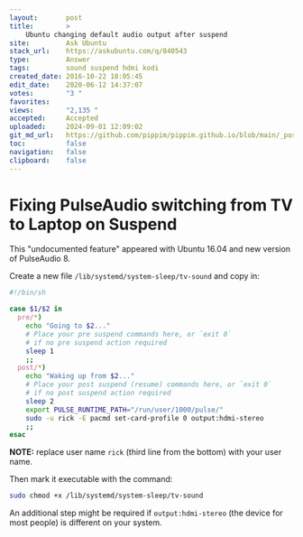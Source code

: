```yaml
---
layout:       post
title:        >
    Ubuntu changing default audio output after suspend
site:         Ask Ubuntu
stack_url:    https://askubuntu.com/q/840543
type:         Answer
tags:         sound suspend hdmi kodi
created_date: 2016-10-22 18:05:45
edit_date:    2020-06-12 14:37:07
votes:        "3 "
favorites:    
views:        "2,135 "
accepted:     Accepted
uploaded:     2024-09-01 12:09:02
git_md_url:   https://github.com/pippim/pippim.github.io/blob/main/_posts/2016/2016-10-22-Ubuntu-changing-default-audio-output-after-suspend.md
toc:          false
navigation:   false
clipboard:    false
---
```


# Fixing PulseAudio switching from TV to Laptop on Suspend

This "undocumented feature" appeared with Ubuntu 16.04 and new version of PulseAudio 8. 

Create a new file `/lib/systemd/system-sleep/tv-sound` and copy in:



``` sh
#!/bin/sh

case $1/$2 in
  pre/*)
    echo "Going to $2..."
    # Place your pre suspend commands here, or `exit 0`
    # if no pre suspend action required
    sleep 1
    ;;
  post/*)
    echo "Waking up from $2..."
    # Place your post suspend (resume) commands here, or `exit 0` 
    # if no post suspend action required
    sleep 2
    export PULSE_RUNTIME_PATH="/run/user/1000/pulse/"
    sudo -u rick -E pacmd set-card-profile 0 output:hdmi-stereo
    ;;
esac
```


**NOTE:** replace user name `rick` (third line from the bottom) with your user name.

Then mark it executable with the command:

``` sh
sudo chmod +x /lib/systemd/system-sleep/tv-sound
```

An additional step might be required if `output:hdmi-stereo` (the device for most people) is different on your system.
